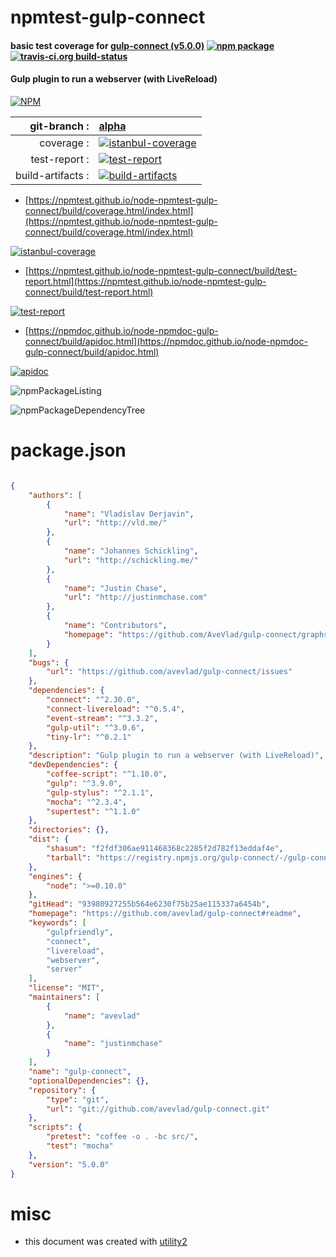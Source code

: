 # npmtest-gulp-connect

#### basic test coverage for  [gulp-connect (v5.0.0)](https://github.com/avevlad/gulp-connect#readme)  [![npm package](https://img.shields.io/npm/v/npmtest-gulp-connect.svg?style=flat-square)](https://www.npmjs.org/package/npmtest-gulp-connect) [![travis-ci.org build-status](https://api.travis-ci.org/npmtest/node-npmtest-gulp-connect.svg)](https://travis-ci.org/npmtest/node-npmtest-gulp-connect)

#### Gulp plugin to run a webserver (with LiveReload)

[![NPM](https://nodei.co/npm/gulp-connect.png?downloads=true&downloadRank=true&stars=true)](https://www.npmjs.com/package/gulp-connect)

| git-branch : | [alpha](https://github.com/npmtest/node-npmtest-gulp-connect/tree/alpha)|
|--:|:--|
| coverage : | [![istanbul-coverage](https://npmtest.github.io/node-npmtest-gulp-connect/build/coverage.badge.svg)](https://npmtest.github.io/node-npmtest-gulp-connect/build/coverage.html/index.html)|
| test-report : | [![test-report](https://npmtest.github.io/node-npmtest-gulp-connect/build/test-report.badge.svg)](https://npmtest.github.io/node-npmtest-gulp-connect/build/test-report.html)|
| build-artifacts : | [![build-artifacts](https://npmtest.github.io/node-npmtest-gulp-connect/glyphicons_144_folder_open.png)](https://github.com/npmtest/node-npmtest-gulp-connect/tree/gh-pages/build)|

- [https://npmtest.github.io/node-npmtest-gulp-connect/build/coverage.html/index.html](https://npmtest.github.io/node-npmtest-gulp-connect/build/coverage.html/index.html)

[![istanbul-coverage](https://npmtest.github.io/node-npmtest-gulp-connect/build/screenCapture.buildCi.browser.%252Ftmp%252Fbuild%252Fcoverage.lib.html.png)](https://npmtest.github.io/node-npmtest-gulp-connect/build/coverage.html/index.html)

- [https://npmtest.github.io/node-npmtest-gulp-connect/build/test-report.html](https://npmtest.github.io/node-npmtest-gulp-connect/build/test-report.html)

[![test-report](https://npmtest.github.io/node-npmtest-gulp-connect/build/screenCapture.buildCi.browser.%252Ftmp%252Fbuild%252Ftest-report.html.png)](https://npmtest.github.io/node-npmtest-gulp-connect/build/test-report.html)

- [https://npmdoc.github.io/node-npmdoc-gulp-connect/build/apidoc.html](https://npmdoc.github.io/node-npmdoc-gulp-connect/build/apidoc.html)

[![apidoc](https://npmdoc.github.io/node-npmdoc-gulp-connect/build/screenCapture.buildCi.browser.%252Ftmp%252Fbuild%252Fapidoc.html.png)](https://npmdoc.github.io/node-npmdoc-gulp-connect/build/apidoc.html)

![npmPackageListing](https://npmtest.github.io/node-npmtest-gulp-connect/build/screenCapture.npmPackageListing.svg)

![npmPackageDependencyTree](https://npmtest.github.io/node-npmtest-gulp-connect/build/screenCapture.npmPackageDependencyTree.svg)



# package.json

```json

{
    "authors": [
        {
            "name": "Vladislav Derjavin",
            "url": "http://vld.me/"
        },
        {
            "name": "Johannes Schickling",
            "url": "http://schickling.me/"
        },
        {
            "name": "Justin Chase",
            "url": "http://justinmchase.com"
        },
        {
            "name": "Contributors",
            "homepage": "https://github.com/AveVlad/gulp-connect/graphs/contributors"
        }
    ],
    "bugs": {
        "url": "https://github.com/avevlad/gulp-connect/issues"
    },
    "dependencies": {
        "connect": "^2.30.0",
        "connect-livereload": "^0.5.4",
        "event-stream": "^3.3.2",
        "gulp-util": "^3.0.6",
        "tiny-lr": "^0.2.1"
    },
    "description": "Gulp plugin to run a webserver (with LiveReload)",
    "devDependencies": {
        "coffee-script": "^1.10.0",
        "gulp": "^3.9.0",
        "gulp-stylus": "^2.1.1",
        "mocha": "^2.3.4",
        "supertest": "^1.1.0"
    },
    "directories": {},
    "dist": {
        "shasum": "f2fdf306ae911468368c2285f2d782f13eddaf4e",
        "tarball": "https://registry.npmjs.org/gulp-connect/-/gulp-connect-5.0.0.tgz"
    },
    "engines": {
        "node": ">=0.10.0"
    },
    "gitHead": "93980927255b564e6230f75b25ae115337a6454b",
    "homepage": "https://github.com/avevlad/gulp-connect#readme",
    "keywords": [
        "gulpfriendly",
        "connect",
        "livereload",
        "webserver",
        "server"
    ],
    "license": "MIT",
    "maintainers": [
        {
            "name": "avevlad"
        },
        {
            "name": "justinmchase"
        }
    ],
    "name": "gulp-connect",
    "optionalDependencies": {},
    "repository": {
        "type": "git",
        "url": "git://github.com/avevlad/gulp-connect.git"
    },
    "scripts": {
        "pretest": "coffee -o . -bc src/",
        "test": "mocha"
    },
    "version": "5.0.0"
}
```



# misc
- this document was created with [utility2](https://github.com/kaizhu256/node-utility2)
